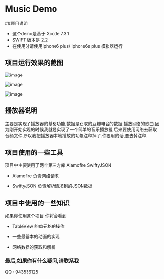 
# Music Demo
##项目说明
* 这个demo是基于 Xcode 7.3.1
* SWIFT 版本是 2.2
* 在使用时请使用iphone6 plus/ iphone6s plus 模拟器运行

## 项目运行效果的截图

![image](https://github.com/xiangtaiduo/Music/blob/master/hello%20music/Assets.xcassets/1.imageset/1.png)

![image](https://github.com/xiangtaiduo/Music/blob/master/hello%20music/Assets.xcassets/2.imageset/2.png)

![image](https://github.com/xiangtaiduo/Music/blob/master/hello%20music/Assets.xcassets/3.imageset/3.png)


## 播放器说明
 主要是实现了播放器的基础功能,数据是获取的豆瓣电台的数据,播放网络的歌曲.因为刚开始实现的时候我就是实现了一个简单的音乐播放器,后来要使用网络去获取音频文件,所以我把播放器本地播放的功能注释掉了.你要用的话,要去掉注释.


## 项目使用的一些工具
 项目中主要使用了两个第三方库 Alamofire SwiftyJSON

* Alamofire 负责网络请求

* SwiftyJSON 负责解析请求到的JSON数据

## 项目中使用的一些知识
如果你使用这个项目 你将会看到

* TableView 的单元格的操作

* 一些最基本的动画的实现

* 网络数据的获取和解析

### 最后,如果你有什么疑问,请联系我
QQ : 943536125
